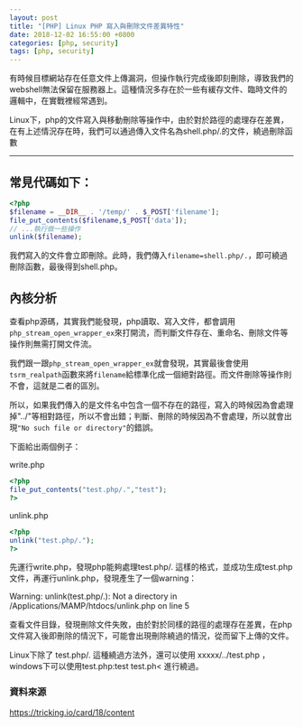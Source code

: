 ```yaml
---
layout: post                          
title: "[PHP] Linux PHP 寫入與刪除文件差異特性"                   
date: 2018-12-02 16:55:00 +0800       
categories: [php, security]         
tags: [php, security]                     
---
```



有時候目標網站存在任意文件上傳漏洞，但操作執行完成後即刻刪除，導致我們的webshell無法保留在服務器上。這種情況多存在於一些有緩存文件、臨時文件的邏輯中，在實戰裡經常遇到。

Linux下，php的文件寫入與移動刪除等操作中，由於對於路徑的處理存在差異，在有上述情況存在時，我們可以通過傳入文件名為shell.php/.的文件，繞過刪除函數

---
## 常見代碼如下：
```php
<?php
$filename = __DIR__ . '/temp/' . $_POST['filename'];
file_put_contents($filename,$_POST['data']);
// ...執行做一些操作
unlink($filename);
```
我們寫入的文件會立即刪除。此時，我們傳入`filename=shell.php/.`，即可繞過刪除函數，最後得到shell.php。

## 內核分析
查看php源碼，其實我們能發現，php讀取、寫入文件，都會調用`php_stream_open_wrapper_ex`來打開流，而判斷文件存在、重命名、刪除文件等操作則無需打開文件流。

我們跟一跟`php_stream_open_wrapper_ex`就會發現，其實最後會使用`tsrm_realpath`函數來將`filename`給標準化成一個絕對路徑。而文件刪除等操作則不會，這就是二者的區別。

所以，如果我們傳入的是文件名中包含一個不存在的路徑，寫入的時候因為會處理掉"../"等相對路徑，所以不會出錯；判斷、刪除的時候因為不會處理，所以就會出現`"No such file or directory"`的錯誤。

下面給出兩個例子：

write.php
```php
<?php
file_put_contents("test.php/.","test");
?>
```
unlink.php
```php
<?php
unlink("test.php/.");
?>
```
先運行write.php，發現php能夠處理test.php/. 這樣的格式，並成功生成test.php文件，再運行unlink.php，發現產生了一個warning：

</pre>Warning: unlink(test.php/.): Not a directory in /Applications/MAMP/htdocs/unlink.php on line 5</pre>

查看文件目錄，發現刪除文件失敗，由於對於同樣的路徑的處理存在差異，在php文件寫入後即刪除的情況下，可能會出現刪除繞過的情況，從而留下上傳的文件。

Linux下除了 test.php/. 這種繞過方法外，還可以使用 xxxxx/../test.php ，windows下可以使用test.php:test test.ph< 進行繞過。

### **資料來源**
https://tricking.io/card/18/content
